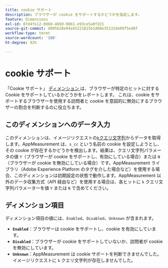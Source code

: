 ```yaml
---
title: cookie サポート
description: ブラウザーが cookie をサポートするかどうかを指定します。
feature: Dimensions
exl-id: 07d4fe12-0d60-469d-98b1-e93ce5a0fd21
source-git-commit: d095628e94a45221815b1d08e35132de09f5ed8f
workflow-type: tm+mt
source-wordcount: '188'
ht-degree: 92%

---
```


# cookie サポート

「Cookie サポート」 [ ディメンション ](overview.md) は、ブラウザーが特定のヒットに対する Cookie をサポートしているかどうかをレポートします。 これは、cookie をサポートするブラウザーを使用する訪問者と cookie を意図的に無効にするブラウザーの割合を判断するのに役立ちます。

## このディメンションへのデータ入力

このディメンションは、イメージリクエストの[`k`クエリ文字列](/help/implement/validate/query-parameters.md)からデータを取得します。AppMeasurement は、`s_cc` という名前の cookie を設定しようとし、その cookie が存在するかどうかを検出します。結果は、クエリ文字列パラメータの値 `Y`（ブラウザーが cookie をサポートし、有効にしている場合）または `N`（ブラウザーが cookie を無効にしている場合）です。AppMeasurement ライブラリ（Adobe Experience Platform のタグを介した場合など）を使用する場合、このディメンションは初期設定の状態で動作します。AppMeasurement 以外のデータ収集方式（API 経由など）を使用する場合は、各ヒットに `k` クエリ文字列パラメーターを値 `Y` または `N` で含めてください。

## ディメンション項目

ディメンション項目の値には、`Enabled`、`Disabled`、`Unknown` が含まれます。

* **`Enabled`**：ブラウザーは cookie をサポートし、cookie を有効にしています。
* **`Disabled`**：ブラウザーが cookie をサポートしていないか、訪問者が cookie を無効にしています。
* **`Unknown`**：AppMeasurement は cookie サポートを判断できませんでした。イメージリクエストに `k` クエリ文字列が存在しませんでした。
